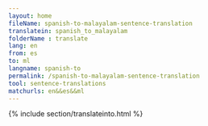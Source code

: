 ```yaml
---
layout: home
fileName: spanish-to-malayalam-sentence-translation
translatein: spanish_to_malayalam
folderName : translate
lang: en
from: es
to: ml
langname: spanish-to
permalink: /spanish-to-malayalam-sentence-translation
tool: sentence-translations
matchurls: en&&es&&ml
---
```

{% include section/translateinto.html %}
